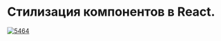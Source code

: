 # Стилизация компонентов в React.





<a href="https://ibb.co/LNNxFN7"><img src="https://i.ibb.co/tLLqGLr/5464.jpg" alt="5464" border="0"></a>
